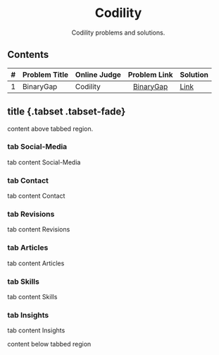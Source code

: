<h1 align="center">Codility</h1>
<p align="center">Codility problems and solutions.</p>

## Contents

<table>
    <thead>
        <th>#</th> 
        <th>Problem Title</th> 
        <th>Online Judge</th>
        <th>Problem Link</th> 
        <th>Solution</th>
    </thead>
    <tbody>
        <tr>
            <td>1</td> <td>BinaryGap</td> <td>Codility</td>
            <td align="center"><a href="https://app.codility.com/programmers/trainings/9/binary_gap/">BinaryGap</a></td>
            <td><a href="./solutions/binary-gap.cpp">Link</a></td>
        </tr>
    </tbody>
</table>

## title {.tabset .tabset-fade}

content above tabbed region.

### tab Social-Media

tab content Social-Media

### tab Contact

tab content Contact

### tab Revisions

tab content Revisions

### tab Articles

tab content Articles

### tab Skills

tab content Skills

### tab Insights

tab content Insights

content below tabbed region
